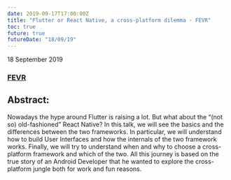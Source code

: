 ```yaml
---
date: 2019-09-17T17:00:00Z
title: "Flutter or React Native, a cross-platform dilemma · FEVR"
toc: true
future: true
futureDate: "18/09/19"
---
```


18 September 2019

### [FEVR](http://www.fevr.it/eventi/2019/09/flutter-or-react-native-a-cross-platform-dilemma/)

## Abstract:
Nowadays the hype around Flutter is raising a lot. But what about the “(not so) old-fashioned” React Native?
In this talk, we will see the basics and the differences between the two frameworks. In particular, we will understand how to build User Interfaces and how the internals of the two framework works. Finally, we will try to understand when and why to choose a cross-platform framework and which of the two.
All this journey is based on the true story of an Android Developer that he wanted to explore the cross-platform jungle both for work and fun reasons.